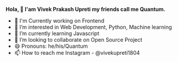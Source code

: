 **Hola, 👋 I'am Vivek Prakash Upreti my friends call me Quantum.**

- 🔭 I'm Currently working on Frontend 
- 👀 I’m interested in Web Development, Python, Machine learning
- 🌱 I’m currently learning Javascript 
- 💞️ I’m looking to collaborate on Open Source Project
- 😄 Pronouns: he/his/Quantum
- 📫 How to reach me Instagram - @vivekupreti1804

<!---
vivekupreti1804/vivekupreti1804 is a ✨ special ✨ repository because its `README.md` (this file) appears on your GitHub profile.
You can click the Preview link to take a look at your changes.
--->





 

